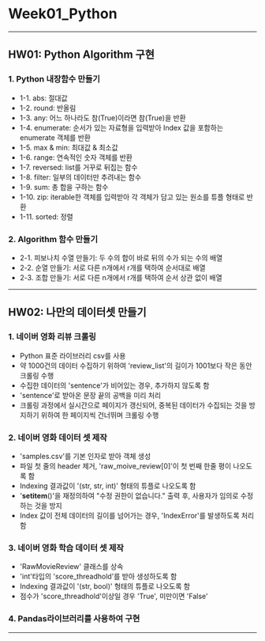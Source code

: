 # Week01_Python
---
## HW01: Python Algorithm 구현
### 1. Python 내장함수 만들기
- 1-1. abs: 절대값
- 1-2. round: 반올림
- 1-3. any: 어느 하나라도 참(True)이라면 참(True)을 반환
- 1-4. enumerate: 순서가 있는 자료형을 입력받아 Index 값을 포함하는 enumerate 객체를 반환
- 1-5. max & min: 최대값 & 최소값
- 1-6. range: 연속적인 숫자 객체를 반환
- 1-7. reversed: list를 거꾸로 뒤집는 함수
- 1-8. filter: 일부의 데이터만 추려내는 함수
- 1-9. sum: 총 합을 구하는 함수
- 1-10. zip: iterable한 객체를 입력받아 각 객체가 담고 있는 원소를 튜플 형태로 반환
- 1-11. sorted: 정렬

### 2. Algorithm 함수 만들기
- 2-1. 피보나치 수열 만들기: 두 수의 합이 바로 뒤의 수가 되는 수의 배열
- 2-2. 순열 만들기: 서로 다른 n개에서 r개를 택하여 순서대로 배열
- 2-3. 조합 만들기: 서로 다른 n개에서 r개를 택하여 순서 상관 없이 배열
---
## HW02: 나만의 데이터셋 만들기
### 1. 네이버 영화 리뷰 크롤링
- Python 표준 라이브러리 csv를 사용
- 약 1000건의 데이터 수집하기 위하여 'review_list'의 길이가 1001보다 작은 동안 크롤링 수행
- 수집한 데이터의 'sentence'가 비어있는 경우, 추가하지 않도록 함
- 'sentence'로 받아온 문장 끝의 공백을 미리 처리
- 크롤링 과정에서 실시간으로 페이지가 갱신되어, 중복된 데이터가 수집되는 것을 방지하기 위하여 한 페이지씩 건너뛰며 크롤링 수행

### 2. 네이버 영화 데이터 셋 제작
- 'samples.csv'를 기본 인자로 받아 객체 생성
- 파일 첫 줄의 header 제거, 'raw_moive_review[0]'이 첫 번째 한줄 평이 나오도록 함
- Indexing 결과값이 '(str, str, int)' 형태의 튜플로 나오도록 함
- '__setitem__()'을 재정의하여 "수정 권한이 없습니다." 출력 후, 사용자가 임의로 수정하는 것을 방지
- Index 값이 전체 데이터의 길이를 넘어가는 경우, 'IndexError'를 발생하도록 처리함

### 3. 네이버 영화 학습 데이터 셋 제작
- 'RawMovieReview' 클래스를 상속
- 'int'타입의 'score_threadhold'를 받아 생성하도록 함
- Indexing 결과값이 '(str, bool)' 형태의 튜플로 나오도록 함
- 점수가 'score_threadhold'이상일 경우 'True', 미만이면 'False'

### 4. Pandas라이브러리를 사용하여 구현
---
